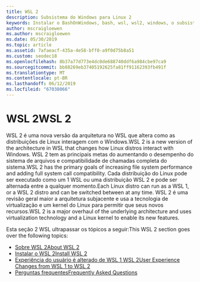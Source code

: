 ```yaml
---
title: WSL 2
description: Subsistema do Windows para Linux 2
keywords: Instalar o BashOnWindows, bash, wsl, wsl2, windows, o subsistema do windows para linux, windowssubsystem, ubuntu, debian, suse, windows 10,
author: mscraigloewen
ms.author: mscraigloewen
ms.date: 05/30/2019
ms.topic: article
ms.assetid: 7afaeacf-435a-4e58-bff0-a9f0d75b8a51
ms.custom: seodec18
ms.openlocfilehash: 8b37a77d773e4dc0de688740ddf6a984cbe97ca9
ms.sourcegitcommit: bb88269eb37405192625fa81ff91162393fb491f
ms.translationtype: MT
ms.contentlocale: pt-BR
ms.lasthandoff: 06/12/2019
ms.locfileid: "67038066"
---
```

# <a name="wsl-2"></a><span data-ttu-id="ef49a-104">WSL 2</span><span class="sxs-lookup"><span data-stu-id="ef49a-104">WSL 2</span></span>

<span data-ttu-id="ef49a-105">WSL 2 é uma nova versão da arquitetura no WSL que altera como as distribuições de Linux interagem com o Windows.</span><span class="sxs-lookup"><span data-stu-id="ef49a-105">WSL 2 is a new version of the architecture in WSL that changes how Linux distros interact with Windows.</span></span> <span data-ttu-id="ef49a-106">WSL 2 tem as principais metas do aumentando o desempenho do sistema de arquivos e compatibilidade de chamadas completa do sistema.</span><span class="sxs-lookup"><span data-stu-id="ef49a-106">WSL 2 has the primary goals of increasing file system performance and adding full system call compatibility.</span></span> <span data-ttu-id="ef49a-107">Cada distribuição do Linux pode ser executado como um 1 WSL ou uma distribuição WSL 2 e pode ser alternada entre a qualquer momento.</span><span class="sxs-lookup"><span data-stu-id="ef49a-107">Each Linux distro can run as a WSL 1, or a WSL 2 distro and can be switched between at any time.</span></span> <span data-ttu-id="ef49a-108">WSL 2 é uma revisão geral maior a arquitetura subjacente e usa a tecnologia de virtualização e um kernel do Linux para permitir que seus novos recursos.</span><span class="sxs-lookup"><span data-stu-id="ef49a-108">WSL 2 is a major overhaul of the underlying architecture and uses virtualization technology and a Linux kernel to enable its new features.</span></span>

<span data-ttu-id="ef49a-109">Esta seção 2 WSL ultrapassar os tópicos a seguir:</span><span class="sxs-lookup"><span data-stu-id="ef49a-109">This WSL 2 section goes over the following topics:</span></span>

* [<span data-ttu-id="ef49a-110">Sobre WSL 2</span><span class="sxs-lookup"><span data-stu-id="ef49a-110">About WSL 2</span></span>](./wsl2-about.md)
* [<span data-ttu-id="ef49a-111">Instalar o WSL 2</span><span class="sxs-lookup"><span data-stu-id="ef49a-111">Install WSL 2</span></span>](./wsl2-install.md)
* [<span data-ttu-id="ef49a-112">Experiência do usuário é alterado de WSL 1 WSL 2</span><span class="sxs-lookup"><span data-stu-id="ef49a-112">User Experience Changes from WSL 1 to WSL 2</span></span>](./wsl2-ux-changes.md)
* [<span data-ttu-id="ef49a-113">Perguntas frequentes</span><span class="sxs-lookup"><span data-stu-id="ef49a-113">Frequently Asked Questions</span></span>](./wsl2-faq.md)
